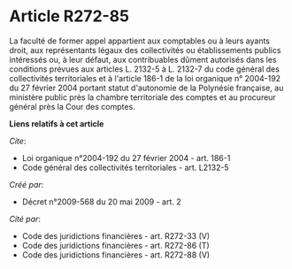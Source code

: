 # Article R272-85

La faculté de former appel appartient aux comptables ou à leurs ayants droit, aux représentants légaux des collectivités ou
établissements publics intéressés ou, à leur défaut, aux contribuables dûment autorisés dans les conditions prévues aux
articles L. 2132-5 à L. 2132-7 du code général des collectivités territoriales et à l'article 186-1 de la loi organique n°
2004-192 du 27 février 2004 portant statut d'autonomie de la Polynésie française, au ministère public près la chambre
territoriale des comptes et au procureur général près la Cour des comptes.

**Liens relatifs à cet article**

_Cite_:

  - Loi organique n°2004-192 du 27 février 2004 - art. 186-1
  - Code général des collectivités territoriales - art. L2132-5

_Créé par_:

  - Décret n°2009-568 du 20 mai 2009 - art. 2

_Cité par_:

  - Code des juridictions financières - art. R272-33 (V)
  - Code des juridictions financières - art. R272-86 (T)
  - Code des juridictions financières - art. R272-88 (V)
